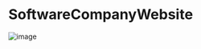 # SoftwareCompanyWebsite
![image](https://github.com/InDu-JosHi/SoftwareCompanyWebsite/assets/102761958/09e8b079-9cde-43b6-bb1c-acad2ae89b2a)
